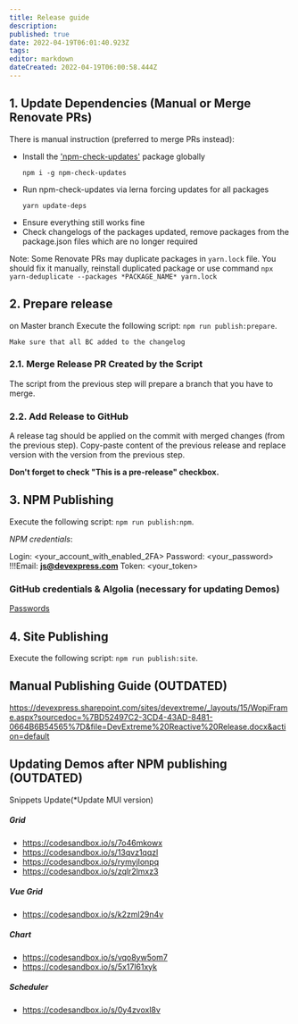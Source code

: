 ```yaml
---
title: Release guide
description: 
published: true
date: 2022-04-19T06:01:40.923Z
tags: 
editor: markdown
dateCreated: 2022-04-19T06:00:58.444Z
---
```


## 1. Update Dependencies (Manual or Merge Renovate PRs)

There is manual instruction (preferred to merge PRs instead):

- Install the ['npm-check-updates'](https://www.npmjs.com/package/npm-check-updates) package globally
  ```
  npm i -g npm-check-updates
  ```
- Run npm-check-updates via lerna forcing updates for all packages
  ```
  yarn update-deps
  ```
- Ensure everything still works fine
- Check changelogs of the packages updated, remove packages from the package.json files which are no longer required

Note: Some Renovate PRs may duplicate packages in `yarn.lock` file. You should fix it manually, reinstall duplicated package or use command `npx yarn-deduplicate --packages *PACKAGE_NAME* yarn.lock`

## 2. Prepare release
on Master branch
Execute the following script: `npm run publish:prepare`.

`Make sure that all BC added to the changelog`

### 2.1. Merge Release PR Created by the Script

The script from the previous step will prepare a branch that you have to merge. 

### 2.2. Add Release to GitHub

A release tag should be applied on the commit with merged changes (from the previous step). Copy-paste content of the previous release and replace version with the version from the previous step.

__Don't forget to check "This is a pre-release" checkbox.__

## 3. NPM Publishing

Execute the following script: `npm run publish:npm`.

_NPM credentials_:

Login: <your_account_with_enabled_2FA> 
Password: <your_password>
!!!Email: **js@devexpress.com**
Token: <your_token>

### GitHub credentials & Algolia (necessary for updating Demos)

[Passwords](https://devexpress.sharepoint.com/:w:/r/sites/devextreme/_layouts/15/Doc.aspx?sourcedoc=%7Bd9751230-0c61-4af1-b7e5-ec7b8e50213c%7D&action=edit&uid=%7BD9751230-0C61-4AF1-B7E5-EC7B8E50213C%7D&ListItemId=90&ListId=%7B05C50FF8-674B-4315-8E50-D7CB0BFAD356%7D&odsp=1&env=prod)

## 4. Site Publishing

Execute the following script: `npm run publish:site`.

## Manual Publishing Guide (OUTDATED)

https://devexpress.sharepoint.com/sites/devextreme/_layouts/15/WopiFrame.aspx?sourcedoc=%7BD52497C2-3CD4-43AD-8481-0664B6B54565%7D&file=DevExtreme%20Reactive%20Release.docx&action=default

## Updating Demos after NPM publishing (OUTDATED)

Snippets Update(*Update MUI version)

##### Grid
- https://codesandbox.io/s/7o46mkowx
- https://codesandbox.io/s/13qvz1qqzl
- https://codesandbox.io/s/rymyjlonpq
- https://codesandbox.io/s/zqlr2lmxz3

##### Vue Grid
- https://codesandbox.io/s/k2zml29n4v

##### Chart
- https://codesandbox.io/s/vqo8yw5om7
- https://codesandbox.io/s/5x17l61xyk

##### Scheduler
- https://codesandbox.io/s/0y4zvoxl8v